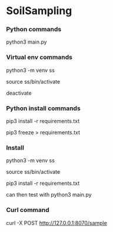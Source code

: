 # SoilSampling

### Python commands

python3 main.py

### Virtual env commands

python3 -m venv ss

source ss/bin/activate

deactivate

### Python install commands

pip3 install -r requirements.txt

pip3 freeze > requirements.txt

### Install

python3 -m venv ss

source ss/bin/activate

pip3 install -r requirements.txt

can then test with python3 main.py

### Curl command

curl -X POST http://127.0.0.1:8070/sample
